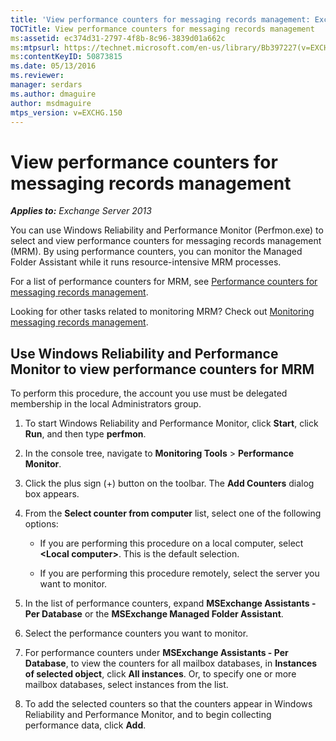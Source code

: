 ```yaml
---
title: 'View performance counters for messaging records management: Exchange 2013 Help'
TOCTitle: View performance counters for messaging records management
ms:assetid: ec374d31-2797-4f8b-8c96-3839d01a662c
ms:mtpsurl: https://technet.microsoft.com/en-us/library/Bb397227(v=EXCHG.150)
ms:contentKeyID: 50873815
ms.date: 05/13/2016
ms.reviewer: 
manager: serdars
ms.author: dmaguire
author: msdmaguire
mtps_version: v=EXCHG.150
---
```


# View performance counters for messaging records management

_**Applies to:** Exchange Server 2013_

You can use Windows Reliability and Performance Monitor (Perfmon.exe) to select and view performance counters for messaging records management (MRM). By using performance counters, you can monitor the Managed Folder Assistant while it runs resource-intensive MRM processes.

For a list of performance counters for MRM, see [Performance counters for messaging records management](performance-counters-for-https://docs.microsoft.com/en-us/exchange/security-and-compliance/messaging-records-management/messaging-records-management).

Looking for other tasks related to monitoring MRM? Check out [Monitoring messaging records management](monitoring-https://docs.microsoft.com/en-us/exchange/security-and-compliance/messaging-records-management/messaging-records-management).

## Use Windows Reliability and Performance Monitor to view performance counters for MRM

To perform this procedure, the account you use must be delegated membership in the local Administrators group.

1. To start Windows Reliability and Performance Monitor, click **Start**, click **Run**, and then type **perfmon**.

2. In the console tree, navigate to **Monitoring Tools** \> **Performance Monitor**.

3. Click the plus sign (+) button on the toolbar. The **Add Counters** dialog box appears.

4. From the **Select counter from computer** list, select one of the following options:

      - If you are performing this procedure on a local computer, select **\<Local computer\>**. This is the default selection.

      - If you are performing this procedure remotely, select the server you want to monitor.

5. In the list of performance counters, expand **MSExchange Assistants - Per Database** or the **MSExchange Managed Folder Assistant**.

6. Select the performance counters you want to monitor.

7. For performance counters under **MSExchange Assistants - Per Database**, to view the counters for all mailbox databases, in **Instances of selected object**, click **All instances**. Or, to specify one or more mailbox databases, select instances from the list.

8. To add the selected counters so that the counters appear in Windows Reliability and Performance Monitor, and to begin collecting performance data, click **Add**.
